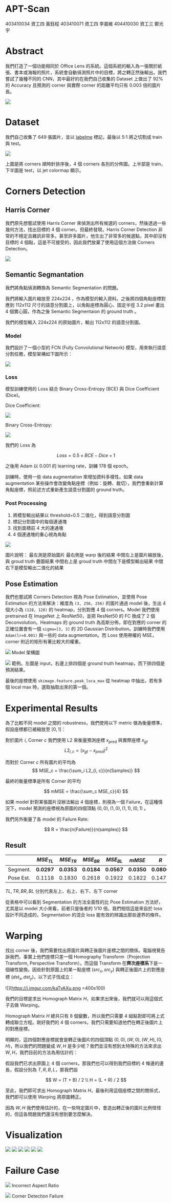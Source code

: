 # APT-Scan

403410034 資工四 黃鈺程
403410071 資工四 李晨維
404410030 資工三 鄭光宇

# Abstract

我們打造了一個功能相同於 Office Lens 的系統。這個系統的輸入為一張關於紙張、書本或海報的照片，系統會自動偵測照片中的目標，將之轉正然後輸出。我們嘗試了幾種不同的 CNN，其中最好的在我們自己收集的 Dataset 上做出了 92% 的 Accuracy 且預測的 corner 與實際 corner 的距離平均只有 0.003 倍的圖片長。

![](https://i.imgur.com/f9u6HZu.jpg)

# Dataset

我們自己收集了 649 張圖片，並以 [labelme](https://github.com/wkentaro/labelme) 標記，最後以 5:1 將之切割成 train 與 test。

![](https://i.imgur.com/Hm6fyoD.png)

上圖是將 corners 順時針排序後，4 個 corners 各別的分佈圖。上半部是 train，下半圖是 test，以 jet colormap 顯示。

# Corners Detection

## Harris Corner

我們原先想嘗試使用 Harris Corner 來偵測出所有候選的 corners，然後透過一些幾何方法，找出目標的 4 個 corner。但最終發現，Harris Corner Detection 非常的不穩定且雜訊非常多。甚至許多圖片，他生出了非常多的候選點，其中卻沒有目標的 4 個點，這是不可接受的，因此我們放棄了使用這個方法做 Corners Detection。

![](https://i.imgur.com/PeazQqI.png)


## Semantic Segmantation

我們將角點偵測轉換為 Semantic Segmentation 的問題。

我們將輸入圖片縮放至 224x224 ，作為模型的輸入資料。之後將四個角點座標對應到 112x112 尺寸的語意分割圖上，以角點座標為圓心、固定半徑 3.2 pixel 畫出 4 個實心圓，作為之後 Semantic Segmentaion 的 ground truth 。

我們的模型輸入 224x224 的原始圖片，輸出 112x112 的語意分割圖。

### Model

我們設計了一個小型的 FCN (Fully Convolutional Network) 模型，用來執行語意分割任務，模型架構如下圖所示：

![](https://i.imgur.com/FsT91zI.png)

### Loss

模型訓練使用的 Loss 結合 Binary Cross-Entropy (BCE) 與 Dice Coefficient (Dice)。

Dice Coefficient:

![](https://i.imgur.com/g6S2IMY.png)

Binary Cross-Entropy:

![](https://i.imgur.com/Jr4GK41.png)

我們的 Loss 為

$$ 
Loss = 0.5 \times BCE - Dice + 1
$$

之後用 Adam 以 0.001 的 learning rate，訓練 178 個 epoch。

訓練時，使用一些 data augmentation 來增加資料多樣性。如果 data augmentation 某些操作會改變角點座標（例如：旋轉、裁切），我們會重新計算角點座標，照前述方式重新產生語意分割圖的 ground truth。

### Post Processing

1. 將模型輸出結果以 threshold=0.5 二值化，得到語意分割圖
2. 標記分割圖中的每個連通塊
3. 找到面積前 4 大的連通塊
4. 4 個連通塊的重心視為角點

![](https://i.imgur.com/0BOlxcb.jpg)

圖片說明：
最左測是原始圖片
最右側是 warp 後的結果
中間左上是圖片縮放後，與 groud truth 疊圖結果
中間右上是 groud truth
中間左下是模型輸出結果
中間右下是模型輸出二值化的結果

## Pose Estimation

我們也嘗試將 Corners Detection 視為 Pose Estimation，並使用 Pose Estimation 的方法來解決：維度為 `(3, 256, 256)` 的圖片通過 model 後，生出 4 個大小為 `(128, 128)` 的 heatmap，分別對應 4 個 corners。Model 我們使用 pretrained 在 ImageNet 上 ResNet50，並把 ResNet50 的 FC 換成了 2 個 Deconvolution。Heatmaps 的 ground truth 為高斯分佈，即在對應的 corner 的正確位置會有一個 `sigma=[3, 3]` 的 2D Gaussian Distribution。訓練時我們使用 `Adam(lr=0.001)` 與一些的 data augmentation。而 Loss 使用帶權的 MSE，corner 附近的矩形有著比較大的權重。

![](https://i.imgur.com/T2z5eYp.png)
Model 架構圖

![](https://i.imgur.com/xgb3sLJ.jpg)
範例。左圖是 input，右邊上排四個是 ground truth heatmap，而下排四個是預測結果。

最後的座標使用 `skimage.feature.peak_loca_max` 從 heatmap 中抽出，若有多個 local max 時，選取抽取出來的第一個。


# Experimental Results

為了比較不同 model 之間的 robustness，我們使用以下 metric 做為衡量標準，假設座標都已被縮放至 $[0, 1]$：

對於圖片 $i$, Corner $c$ 我們使用 L2 來衡量預測座標 $x_{pred}$ 與實際座標 $x_{gt}$
$$
L2_{i, c} = (x_{gt} - x_{pred})^2
$$

而對於 Corner $c$ 所有圖片的平均為
$$
MSE_c = \frac{\sum_i L2_{i, c}}{n(Samples)}
$$

最終的衡量標準是所有 Corner 的平均

$$
mMSE = \frac{\sum_c MSE_c}{4}
$$

如果 model 針對某張圖片沒辦法輸出 4 個座標，則視為一個 Failure，在這種情況下，model 預測的座標視為原圖的四個頂點 ${(0, 0), (1, 0), (1, 1), (0, 1)}$ 。

我們另外衡量了各 model 的 Failure Rate:

$$
    R = \frac{n(Failure)}{n(samples)}
$$

## Result

|            | $MSE_{TL}$    | $MSE_{TR}$     | $MSE_{BR}$     | $MSE_{BL}$     | $mMSE$ | $R$ |
|------------|--------|--------|--------|--------|----------|--------------|
| Segment. | **0.0297** | **0.0353** | **0.0184** | **0.0567** | **0.0350**   | **0.0800**       |
| Pose Est. | 0.1118 | 0.1830 | 0.2618 | 0.1922 | 0.1822 | 0.1473 |

$TL, TR, BR, BL$ 分別代表左上、右上、右下、左下 corner

從表格中可以看到 Segmentation 的方法全面性的比 Pose Estimation 方法好，尤其是以 model 大小來看，前者只是後者的 1/10 倍。我們相信這是來自於 loss 設計不同造成的，Segmentation 的混合 loss 能有效的辨識出那些邊界的條件。

# Warping

找出 corner 後，我們需要找出原圖片與轉正後圖片座標之間的關係。電腦視覺告訴我們，事實上他們座標只差一個 Homography Transform（Projection Transform, Perspective Transform）。而這個 Transform 在**齊次座標系**下是一個線性變換。因些針對原圖上的某一點座標 $(src_x, src_y)$ 與轉正後圖片上的對應座標 $(dst_x, dst_y)$，以下式子恆成立：

![](https://i.imgur.com/kaTvAXu.png =400x100)

我們的目標是求出 Homograph Matrix $H$，如果求出來後，我們就可以用這個式子去做 Warping。

Homograph Matrix $H$ 總共只有 8 個變數，所以我們只需要 4 組點對即可將上式轉成聯立方程。剛好我們的 4 個 corners，我們只需要知道他們在轉正後圖片上的對應座標。

明顯的，這四個對應座標就會是轉正後圖片的四個頂點 ${(0, 0), (W, 0), (W, H), (0, H)}$，所以我們的問題變成 $W, H$ 是多少呢？我們並沒有想到太特殊的方法來求出 $W, H$，我們目前的方法為用估計的：

假設我們已求出原圖上 4 個 corners，那我們也可以得到我們目標的 4 條邊的邊長，假設分別為 $T, R, B, L$，那我們設

$$
W = (T + B) / 2 \\
H = (L + R) / 2
$$

至此，我們即可求出 Homograph Matrix $H$，最後利用這個座標之間的關係式，我們即可以使用 Warping 將原圖轉正。

因為 $W, H$ 我們使用估計的，在一些特定圖片中，會造出轉正後的圖片比例怪怪的，但這各問題我們還沒有想到要怎麼解決。

# Visualization

![](https://i.imgur.com/Tgoq4Qj.png)
![](https://i.imgur.com/FcDG1xT.png)
![](https://i.imgur.com/7FDQNXX.png)
![](https://i.imgur.com/JJ91e7d.png)
![](https://i.imgur.com/neR8MTb.png)
![](https://i.imgur.com/NJ32Mek.png)

# Failure Case

![](https://i.imgur.com/LCCHOdO.png)
Incorrect Aspect Ratio

![](https://i.imgur.com/eBKQOQJ.png)
Corner Detection Failure
